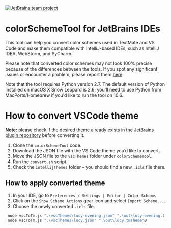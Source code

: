 [![JetBrains team project](http://jb.gg/badges/team.svg)](https://confluence.jetbrains.com/display/ALL/JetBrains+on+GitHub)
# colorSchemeTool for JetBrains IDEs
This tool can help you convert color schemes used in TextMate and VS Code and make them compatible with IntelliJ-based IDEs, such as IntelliJ IDEA, WebStorm, and PyCharm.

Please note that converted color schemes may not look 100% precise because of the differences between the tools. If you spot any significant issues or encounter a problem, please report them [here](https://github.com/JetBrains/colorSchemeTool/issues).

Note that the tool requires Python version 2.7. The default version of Python installed on macOS X Snow Leopard is 2.6; you'll need to use Python from MacPorts/Homebrew if you'd like to run the tool on 10.6.

# How to convert VSCode theme
**Note:** please check if the desired theme already exists in the [JetBrains plugin repository](https://plugins.jetbrains.com/) before converting it.
1. Clone the `colorSchemeTool` code.
2. Download the JSON file with the VS Code theme you’d like to convert.
3. Move the JSON file to the `vscThemes` folder under `colorSchemeTool`.
4. Run the `convert.sh` script.
5. Check the `intellijThemes` folder – you should find a new `.icls` file there.


## How to apply converted theme
1. In your IDE, go to `Preferences / Settings | Editor | Color Scheme`.
2. Click on the `Show Scheme Actions` gear icon and select `Import Scheme...`.
3. Choose the newly converted `.icls` file.

```bash
 node vscToTm.js ".\vscThemes\lucy-evening.json" ".\out\lucy-evening.tmTheme"
 node vscToTm.js ".\vscThemes\lucy.json" ".\out\lucy.tmTheme"Ø
```